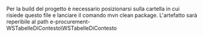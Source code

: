 Per la build del progetto è necessario posizionarsi sulla cartella in cui risiede questo file e lanciare il comando mvn clean package.
L'artefatto sarà reperibile al path e-procurement-WSTabelleDiContesto\WSTabelleDiContesto